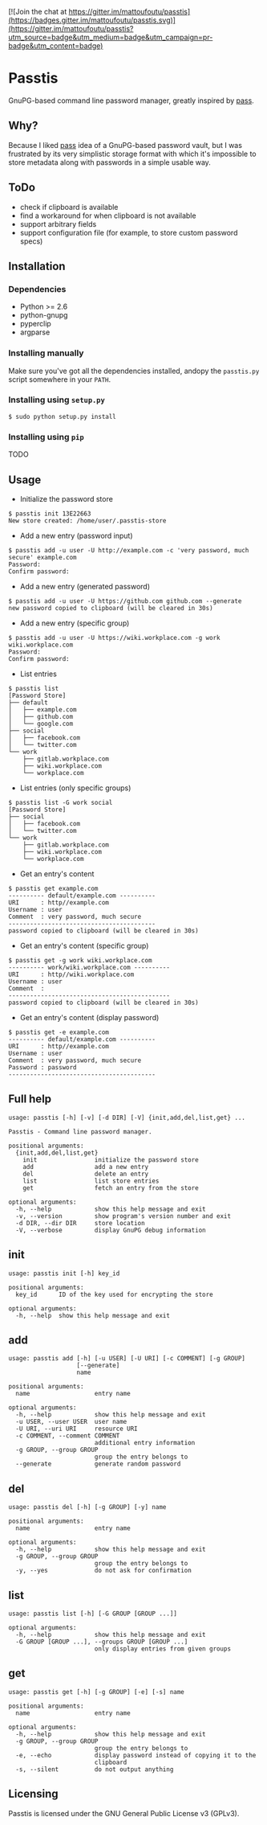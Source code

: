 [![Join the chat at https://gitter.im/mattoufoutu/passtis](https://badges.gitter.im/mattoufoutu/passtis.svg)](https://gitter.im/mattoufoutu/passtis?utm_source=badge&utm_medium=badge&utm_campaign=pr-badge&utm_content=badge)

# Passtis

GnuPG-based command line password manager, greatly inspired by [pass](https://www.passwordstore.org/).


## Why?

Because I liked [pass](https://www.passwordstore.org/) idea of a GnuPG-based password vault, but I
was frustrated by its very simplistic storage format with which it's impossible to store metadata
along with passwords in a simple usable way.


## ToDo

* check if clipboard is available
* find a workaround for when clipboard is not available
* support arbitrary fields
* support configuration file (for example, to store custom password specs)


## Installation


### Dependencies


* Python >= 2.6
* python-gnupg
* pyperclip
* argparse


### Installing manually

Make sure you've got all the dependencies installed, andopy the `passtis.py` script somewhere 
in your `PATH`.


### Installing using `setup.py`


    $ sudo python setup.py install


### Installing using `pip`


TODO


## Usage

* Initialize the password store

```
$ passtis init 13E22663
New store created: /home/user/.passtis-store
```

* Add a new entry (password input)

```
$ passtis add -u user -U http://example.com -c 'very password, much secure' example.com
Password: 
Confirm password:
```

* Add a new entry (generated password)

```
$ passtis add -u user -U https://github.com github.com --generate
new password copied to clipboard (will be cleared in 30s)
```

* Add a new entry (specific group)

```
$ passtis add -u user -U https://wiki.workplace.com -g work wiki.workplace.com
Password: 
Confirm password:
```

* List entries

```
$ passtis list
[Password Store]
├── default
│   ├── example.com
│   ├── github.com
│   └── google.com
├── social
│   ├── facebook.com
│   └── twitter.com
└── work
    ├── gitlab.workplace.com
    ├── wiki.workplace.com
    └── workplace.com
```

* List entries (only specific groups)

```
$ passtis list -G work social
[Password Store]
├── social
│   ├── facebook.com
│   └── twitter.com
└── work
    ├── gitlab.workplace.com
    ├── wiki.workplace.com
    └── workplace.com
```

* Get an entry's content

```
$ passtis get example.com
---------- default/example.com ----------
URI      : http//example.com
Username : user
Comment  : very password, much secure
-----------------------------------------
password copied to clipboard (will be cleared in 30s)
```

* Get an entry's content (specific group)

```
$ passtis get -g work wiki.workplace.com
---------- work/wiki.workplace.com ----------
URI      : http//wiki.workplace.com
Username : user
Comment  : 
---------------------------------------------
password copied to clipboard (will be cleared in 30s)
```

* Get an entry's content (display password)

```
$ passtis get -e example.com
---------- default/example.com ----------
URI      : http//example.com
Username : user
Comment  : very password, much secure
Password : password
-----------------------------------------
```

## Full help

```
usage: passtis [-h] [-v] [-d DIR] [-V] {init,add,del,list,get} ...

Passtis - Command line password manager.

positional arguments:
  {init,add,del,list,get}
    init                initialize the password store
    add                 add a new entry
    del                 delete an entry
    list                list store entries
    get                 fetch an entry from the store

optional arguments:
  -h, --help            show this help message and exit
  -v, --version         show program's version number and exit
  -d DIR, --dir DIR     store location
  -V, --verbose         display GnuPG debug information
```

## init

```
usage: passtis init [-h] key_id

positional arguments:
  key_id      ID of the key used for encrypting the store

optional arguments:
  -h, --help  show this help message and exit
```

## add

```
usage: passtis add [-h] [-u USER] [-U URI] [-c COMMENT] [-g GROUP]
                   [--generate]
                   name

positional arguments:
  name                  entry name

optional arguments:
  -h, --help            show this help message and exit
  -u USER, --user USER  user name
  -U URI, --uri URI     resource URI
  -c COMMENT, --comment COMMENT
                        additional entry information
  -g GROUP, --group GROUP
                        group the entry belongs to
  --generate            generate random password
```

## del

```
usage: passtis del [-h] [-g GROUP] [-y] name

positional arguments:
  name                  entry name

optional arguments:
  -h, --help            show this help message and exit
  -g GROUP, --group GROUP
                        group the entry belongs to
  -y, --yes             do not ask for confirmation
```

## list

```
usage: passtis list [-h] [-G GROUP [GROUP ...]]

optional arguments:
  -h, --help            show this help message and exit
  -G GROUP [GROUP ...], --groups GROUP [GROUP ...]
                        only display entries from given groups
```

## get

```
usage: passtis get [-h] [-g GROUP] [-e] [-s] name

positional arguments:
  name                  entry name

optional arguments:
  -h, --help            show this help message and exit
  -g GROUP, --group GROUP
                        group the entry belongs to
  -e, --echo            display password instead of copying it to the
                        clipboard
  -s, --silent          do not output anything
```

## Licensing

Passtis is licensed under the GNU General Public License v3 (GPLv3).
